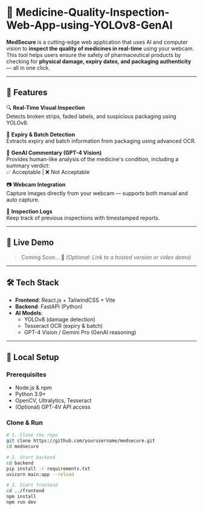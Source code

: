 # 💊 Medicine-Quality-Inspection-Web-App-using-YOLOv8-GenAI

**MedSecure** is a cutting-edge web application that uses AI and computer vision to **inspect the quality of medicines in real-time** using your webcam. This tool helps users ensure the safety of pharmaceutical products by checking for **physical damage, expiry dates, and packaging authenticity** — all in one click.

---

## 🚀 Features

🔍 **Real-Time Visual Inspection**  
Detects broken strips, faded labels, and suspicious packaging using YOLOv8.

📅 **Expiry & Batch Detection**  
Extracts expiry and batch information from packaging using advanced OCR.

🧠 **GenAI Commentary (GPT-4 Vision)**  
Provides human-like analysis of the medicine's condition, including a summary verdict:  
✅ Acceptable | ❌ Not Acceptable

📷 **Webcam Integration**  
Capture images directly from your webcam — supports both manual and auto capture.

🧾 **Inspection Logs**  
Keep track of previous inspections with timestamped reports.

---

## 📸 Live Demo

> Coming Soon... 🔗 *(Optional: Link to a hosted version or video demo)*

---

## 🛠 Tech Stack

- **Frontend**: React.js + TailwindCSS + Vite
- **Backend**: FastAPI (Python)
- **AI Models**:  
  - YOLOv8 (damage detection)  
  - Tesseract OCR (expiry & batch)  
  - GPT-4 Vision / Gemini Pro (GenAI reasoning)

---

## 🔧 Local Setup

### Prerequisites
- Node.js & npm
- Python 3.9+
- OpenCV, Ultralytics, Tesseract
- (Optional) GPT-4V API access

### Clone & Run

```bash
# 1. Clone the repo
git clone https://github.com/yourusername/medsecure.git
cd medsecure

# 2. Start backend
cd backend
pip install -r requirements.txt
uvicorn main:app --reload

# 3. Start frontend
cd ../frontend
npm install
npm run dev
